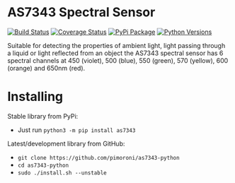 # AS7343 Spectral Sensor

[![Build Status](https://img.shields.io/github/actions/workflow/status/pimoroni/as7343-python/test.yml?branch=main)](https://github.com/pimoroni/as7343-python/actions/workflows/test.yml)
[![Coverage Status](https://coveralls.io/repos/github/pimoroni/as7343-python/badge.svg?branch=main)](https://coveralls.io/github/pimoroni/as7343-python?branch=main)
[![PyPi Package](https://img.shields.io/pypi/v/as7343.svg)](https://pypi.python.org/pypi/as7343)
[![Python Versions](https://img.shields.io/pypi/pyversions/as7343.svg)](https://pypi.python.org/pypi/as7343)

Suitable for detecting the properties of ambient light, light passing through a liquid or light reflected from an object the AS7343 spectral sensor has 6 spectral channels at 450 (violet), 500 (blue), 550 (green), 570 (yellow), 600 (orange) and 650nm (red).

# Installing

Stable library from PyPi:

* Just run `python3 -m pip install as7343`

Latest/development library from GitHub:

* `git clone https://github.com/pimoroni/as7343-python`
* `cd as7343-python`
* `sudo ./install.sh --unstable`

